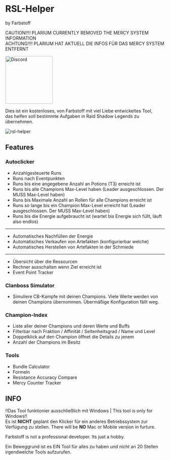 # RSL-Helper 
by Farbstoff

CAUTION!!!! PLARIUM CURRENTLY REMOVED THE MERCY SYSTEM INFORMATION  
ACHTUNG!!!! PLARIUM HAT AKTUELL DIE INFOS FÜR DAS MERCY SYSTEM ENTFERNT


[<img src="https://gvaw.web.id/wp-content/uploads/2020/06/discord.png" alt="Discord" width="150">](https://discord.gg/xTUdhsE)

Dies ist ein kostenloses, von Farbstoff mit viel Liebe entwickeltes Tool,  
das helfen soll bestimmte Aufgaben in Raid Shadow Legends zu übernehmen. 

![rsl-helper](../assets/clicker.png?raw=true)  

## Features
### Autoclicker
* Anzahlgesteuerte Runs  
* Runs nach Eventpunkten
* Runs bis eine angegebene Anzahl an Potions (T3) erreicht ist
* Runs bis alle Champions Max-Level haben (Leader ausgeschlossen. Der MUSS Max-Level haben)
* Runs bis Maximale Anzahl an Rollen für alle Champions erreicht ist
* Runs so lange bis ein Champion Max-Level erreicht hat (Leader ausgeschlossen. Der MUSS Max-Level haben)
* Runs bis die Energie aufgebraucht ist (wartet bis Energie sich füllt, läuft also endlos)
---
* Automatisches Nachfüllen der Energie
* Automatisches Verkaufen von Artefakten (konfigurierbar welche)
* Automatisches Herstellen von Artefakten in der Schmiede
---
* Übersicht über die Ressourcen
* Rechner ausschalten wenn Ziel erreicht ist
* Event Point Tracker

### Clanboss Simulator
* Simuliere CB-Kampfe mit deinen Champions. Viele Werte werden von deinen Champions übernommen. Übermäßige Konfiguration fällt weg.

### Champion-Index
* Liste aller deiner Champions und deren Werte und Buffs
* Filterbar nach Fraktion / Affinität / Seltenheitsgrad / Name und Level
* Doppelklick auf den Champion öffnet die Details zu jenem
* Anzahl der Champions im Besitz

### Tools
* Bundle Calculator
* Formeln
* Resistance Accuracy Compare
* Mercy Counter Tracker

## INFO
‼️Das Tool funktionier ausschließlich mit Windows | This tool is only for Windows‼️   
Es ist **NICHT** geplant den Klicker für ein anderes Betriebssystem zur Verfügung zu stellen.
There will be **NO** Mac or Mobile version in furture.

Farbstoff is not a professional developer. Its just a hobby.


Ein Beweggrund ist es EIN Tool für alles zu haben und nicht an 20 Stellen irgendwelche Tools aufzurufen.

